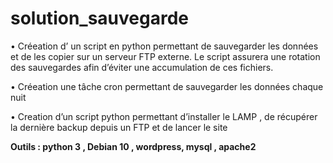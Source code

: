 # solution_sauvegarde
•	Créeation d’ un script en python permettant de sauvegarder les données et de les copier sur un serveur FTP externe. Le script assurera une rotation des sauvegardes afin d’éviter une accumulation de ces fichiers.

•	Créeation une tâche cron permettant de sauvegarder les données chaque nuit

•	Creation d’un script python permettant d’installer le LAMP , de récupérer la dernière backup depuis un FTP et de lancer le site

**Outils : python 3 , Debian 10 , wordpress, mysql , apache2**

